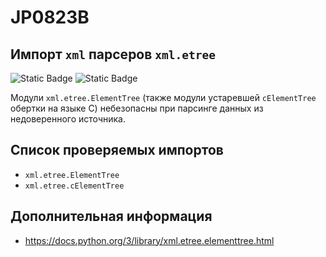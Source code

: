 # JP0823B
## Импорт `xml` парсеров `xml.etree`

<!-- сделать:  изменить на высокую -->
![Static Badge](https://img.shields.io/badge/%D0%A1%D1%82%D0%B5%D0%BF%D0%B5%D0%BD%D1%8C%20%D0%BA%D1%80%D0%B8%D1%82%D0%B8%D1%87%D0%BD%D0%BE%D1%81%D1%82%D0%B8-%D0%BD%D0%B8%D0%B7%D0%BA%D0%B0%D1%8F-mediumblue?style=for-the-badge)
![Static Badge](https://img.shields.io/badge/%D0%94%D0%BE%D1%81%D1%82%D0%BE%D0%B2%D0%B5%D1%80%D0%BD%D0%BE%D1%81%D1%82%D1%8C%20%D0%BE%D0%BF%D1%80%D0%B5%D0%B4%D0%B5%D0%BB%D0%B5%D0%BD%D0%B8%D1%8F-%D0%B2%D1%8B%D1%81%D0%BE%D0%BA%D0%B0%D1%8F-crimson?style=for-the-badge)

Модули `xml.etree.ElementTree` (также модули устаревшей `cElementTree` обертки на языке С) небезопасны при парсинге данных из недоверенного источника.

## Список проверяемых импортов

* `xml.etree.ElementTree`
* `xml.etree.cElementTree`

## Дополнительная информация

* <https://docs.python.org/3/library/xml.etree.elementtree.html>
